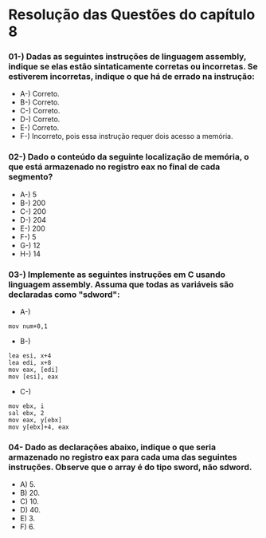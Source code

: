 # Resolução das Questões do capítulo 8

### 01-) Dadas as seguintes instruções de linguagem assembly, indique se elas estão sintaticamente corretas ou incorretas. Se estiverem incorretas, indique o que há de errado na instrução:
- A-) Correto.
- B-) Correto.
- C-) Correto.
- D-) Correto.
- E-) Correto.
- F-) Incorreto, pois essa instrução requer dois acesso a memória.

### 02-) Dado o conteúdo da seguinte localização de memória, o que está armazenado no registro eax no final de cada segmento?
- A-) 5
- B-) 200
- C-) 200
- D-) 204
- E-) 200
- F-) 5
- G-) 12
- H-) 14

### 03-) Implemente as seguintes instruções em C usando linguagem assembly. Assuma que todas as variáveis são declaradas como "sdword":
- A-) 
```assembly
mov num+0,1
```
- B-) 
```assembly
lea esi, x+4
lea edi, x+8
mov eax, [edi]
mov [esi], eax
```
- C-)
```assembly
mov ebx, i
sal ebx, 2
mov eax, y[ebx]
mov y[ebx]+4, eax
```

### 04- Dado as declarações abaixo, indique o que seria armazenado no registro eax para cada uma das seguintes instruções. Observe que o array é do tipo sword, não sdword.
- A) 5.
- B) 20.
- C) 10.
- D) 40.
- E) 3.
- F) 6.